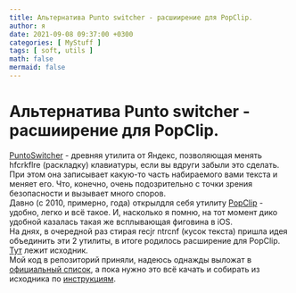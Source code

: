 ```yaml
---
title: Альтернатива Punto switcher - расшиирение для PopClip.
author: я
date: 2021-09-08 09:37:00 +0300
categories: [ MyStuff ]
tags: [ soft, utils ]
math: false  
mermaid: false  
---
```



# Альтернатива Punto switcher - расшиирение для PopClip.  
[PuntoSwitcher](https://yandex.ru/soft/punto/) - древняя утилита от Яндекс, позволяющая менять hfcrkflre (раскладку) клавиатуры, если вы вдруги забыли это сделать.  
При этом она записывает какую-то часть набираемого вами текста и меняет его. Что, конечно, очень подозрительно с точки зрения безопасности и вызывает много споров.   
Давно (с 2010, примерно, года) открылдля себя утилиту [PopClip](https://pilotmoon.com/popclip/) - удобно, легко и всё такое. 
И, насколько я помню, на тот момент дико удобной казалась такая же всплывающая фиговина в iOS.  
На днях, в очередной раз стирая recjr ntrcnf (кусок текста) пришла идея объединить эти 2 утилиты, в итоге родилось расширение для PopClip.  
[Тут](https://github.com/pilotmoon/PopClip-Extensions/tree/master/source/CyrLatSwitcher) лежит исходник.  
Мой код в репозиторий приняли, надеюсь однажды выложат в [официальный список](https://pilotmoon.com/popclip/extensions/), а пока нужно это всё качать и собирать из исходника по [инструкциям](https://github.com/pilotmoon/PopClip-Extensions#useful-links).  









